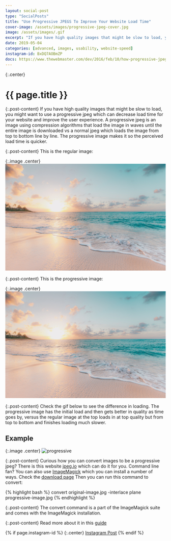 ```yaml
---
layout: social-post
type: "SocialPosts"
title: "Use Progressive JPEGS To Improve Your Website Load Time"
cover-image: /assets/images/progressive-jpeg-cover.jpg
image: /assets/images/.gif
excerpt: "If you have high quality images that might be slow to load, you might want to use a progressive jpeg which can decrease load time for your website and improve the user experience"
date: 2019-05-04
categories: [advanced, images, usability, website-speed]
instagram-id: BxDQ7AOBmZP
docs: https://www.thewebmaster.com/dev/2016/feb/10/how-progressive-jpegs-can-speed-up-your-website/
---
```

{:.center}
# {{ page.title }}

{:.post-content}
If you have high quality images that might be slow to load, you might want to 
use a progressive jpeg which can decrease load time for your website and improve the user experience.
A progressive jpeg is an image using compression algorithms that load the image 
in waves until the entire image is downloaded vs a normal jpeg which loads the image from top to bottom line by line.
The progressive image makes it so the perceived load time is quicker. 

{:.post-content}
This is the regular image:

{:.image .center}
![original](/assets/images/original-image.jpg)

{:.post-content}
This is the progressive image:

{:.image .center}
![progressive](/assets/images/progressive-image.jpg)

{:.post-content}
Check the gif below to see the difference in loading. The progressive image has the initial load 
and then gets better in quality as time goes by, versus the regular image at the top
loads in at top quality but from top to bottom and finishes loading much slower.

## Example

{:.image .center}
![progressive](/assets/images/progressive-comparison.gif)

{:.post-content}
Curious how you can convert images to be a progressive jpeg? There is this website
<a href="https://www.jpeg.io/" target="_blank">jpeg.io</a> which can do it for you.
Command line fan? You can also use <a href="https://imagemagick.org/index.php" target="_blank">ImageMagick</a>
which you can install a number of ways. Check the <a href="https://imagemagick.org/script/download.php" target="_blank">download page</a>
Then you can run this command to convert:

{% highlight bash %}
convert original-image.jpg -interlace plane progressive-image.jpg
{% endhighlight %}

{:.post-content}
The convert command is a part of the ImageMagick suite and comes with the 
ImageMagick installation.

{:.post-content}
Read more about it in this <a href="{{page.docs}}" target="_blank">guide</a>

{% if page.instagram-id %}
{:.center}
<a class="insta-link" href="https://www.instagram.com/p/{{page.instagram-id}}" target="_blank">Instagram Post</a>
{% endif %}
